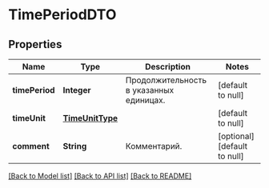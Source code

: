 # TimePeriodDTO
## Properties

| Name | Type | Description | Notes |
|------------ | ------------- | ------------- | -------------|
| **timePeriod** | **Integer** | Продолжительность в указанных единицах. | [default to null] |
| **timeUnit** | [**TimeUnitType**](TimeUnitType.md) |  | [default to null] |
| **comment** | **String** | Комментарий. | [optional] [default to null] |

[[Back to Model list]](../README.md#documentation-for-models) [[Back to API list]](../README.md#documentation-for-api-endpoints) [[Back to README]](../README.md)

